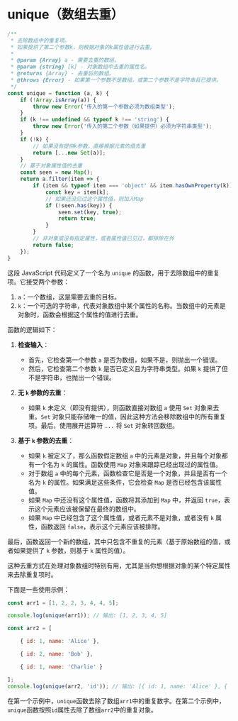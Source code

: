 # unique（数组去重）


```js
/**  
 * 去除数组中的重复项。  
 * 如果提供了第二个参数k，则根据对象的k属性值进行去重。  
 *  
 * @param {Array} a - 需要去重的数组。  
 * @param {string} [k] - 对象数组中去重的属性名。  
 * @returns {Array} - 去重后的数组。  
 * @throws {Error} - 如果第一个参数不是数组，或第二个参数不是字符串且已提供。  
 */
const unique = function (a, k) {
    if (!Array.isArray(a)) {
        throw new Error('传入的第一个参数必须为数组类型');
    }
    if (k !== undefined && typeof k !== 'string') {  
        throw new Error('传入的第二个参数（如果提供）必须为字符串类型');  
    }
    if (!k) {  
        // 如果没有提供k参数，直接根据元素的值去重  
        return [...new Set(a)];  
    } 
    // 基于对象属性值的去重  
    const seen = new Map();  
    return a.filter(item => {  
        if (item && typeof item === 'object' && item.hasOwnProperty(k)) {  
            const key = item[k];  
            // 如果还没见过这个属性值，则加入Map  
            if (!seen.has(key)) {  
                seen.set(key, true);  
                return true;  
            }  
        }  
        // 非对象或没有指定属性，或者属性值已见过，都排除在外  
        return false;  
    });  
}
```

这段 JavaScript 代码定义了一个名为 `unique` 的函数，用于去除数组中的重复项。它接受两个参数：

1.  `a`：一个数组，这是需要去重的目标。
1.  `k`：一个可选的字符串，代表对象数组中某个属性的名称。当数组中的元素是对象时，函数会根据这个属性的值进行去重。

函数的逻辑如下：

1.  **检查输入**：

    -   首先，它检查第一个参数 `a` 是否为数组，如果不是，则抛出一个错误。
    -   然后，它检查第二个参数 `k` 是否已定义且为字符串类型。如果 `k` 提供了但不是字符串，也抛出一个错误。

1.  **无 `k` 参数的去重**：

    -   如果 `k` 未定义（即没有提供），则函数直接对数组 `a` 使用 `Set` 对象来去重。`Set` 对象只能存储唯一的值，因此这种方法会移除数组中的所有重复项。最后，使用展开运算符 `...` 将 `Set` 对象转回数组。

1.  **基于 `k` 参数的去重**：

    -   如果 `k` 被定义了，那么函数假定数组 `a` 中的元素是对象，并且每个对象都有一个名为 `k` 的属性。函数使用 `Map` 对象来跟踪已经出现过的属性值。
    -   对于数组 `a` 中的每个元素，函数检查它是否是一个对象，并且是否有一个名为 `k` 的属性。如果满足这些条件，它会检查 `Map` 是否已经包含该属性值。
    -   如果 `Map` 中还没有这个属性值，函数将其添加到 `Map` 中，并返回 `true`，表示这个元素应该被保留在最终的数组中。
    -   如果 `Map` 中已经包含了这个属性值，或者元素不是对象，或者没有 `k` 属性，函数返回 `false`，表示这个元素应该被排除。

最后，函数返回一个新的数组，其中只包含不重复的元素（基于原始数组的值，或者如果提供了 `k` 参数，则基于 `k` 属性的值）。

这种去重方式在处理对象数组时特别有用，尤其是当你想根据对象的某个特定属性来去除重复项时。

下面是一些使用示例：

```js
const arr1 = [1, 2, 2, 3, 4, 4, 5];  

console.log(unique(arr1)); // 输出: [1, 2, 3, 4, 5]  

const arr2 = [  

    { id: 1, name: 'Alice' },  

    { id: 2, name: 'Bob' },  

    { id: 1, name: 'Charlie' }  

];  
console.log(unique(arr2, 'id')); // 输出: [{ id: 1, name: 'Alice' }, { id: 2, name: 'Bob' }]
```

在第一个示例中，`unique`函数去除了数组`arr1`中的重复数字。在第二个示例中，`unique`函数按照`id`属性去除了数组`arr2`中的重复对象。